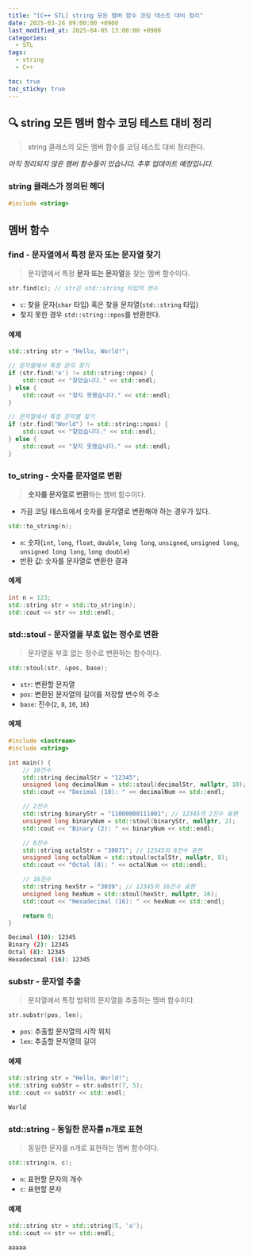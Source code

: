 ```yaml
---
title: "[C++ STL] string 모든 멤버 함수 코딩 테스트 대비 정리"
date: 2025-03-26 09:00:00 +0900
last_modified_at: 2025-04-05 13:00:00 +0900
categories:
  - STL
tags:
  - string
  - C++

toc: true
toc_sticky: true
---
```


## 🔍 string 모든 멤버 함수 코딩 테스트 대비 정리

> string 클래스의 모든 멤버 함수를 코딩 테스트 대비 정리한다.

*아직 정리되지 않은 멤버 함수들이 있습니다. 추후 업데이트 예정입니다.*

### string 클래스가 정의된 헤더

```cpp
#include <string>
```

## 멤버 함수

### find - 문자열에서 특정 문자 또는 문자열 찾기

> 문자열에서 특정 **문자 또는 문자열**을 찾는 멤버 함수이다.

```cpp
str.find(c); // str은 std::string 타입의 변수
```

- `c`: 찾을 문자(`char` 타입) 혹은 찾을 문자열(`std::string` 타입)
- 찾지 못한 경우 `std::string::npos`를 반환한다.

#### 예제

```cpp
std::string str = "Hello, World!";

// 문자열에서 특정 문자 찾기
if (str.find('o') != std::string::npos) {
    std::cout << "찾았습니다." << std::endl;
} else {
    std::cout << "찾지 못했습니다." << std::endl;
}

// 문자열에서 특정 문자열 찾기
if (str.find("World") != std::string::npos) {
    std::cout << "찾았습니다." << std::endl;
} else {
    std::cout << "찾지 못했습니다." << std::endl;
}
```

### to_string - 숫자를 문자열로 변환

> **숫자를 문자열로 변환**하는 멤버 함수이다.

- 가끔 코딩 테스트에서 숫자를 문자열로 변환해야 하는 경우가 있다.

```cpp
std::to_string(n);
```

- `n`: 숫자(`int`, `long`, `float`, `double`, `long long`, `unsigned`, `unsigned long`, `unsigned long long`, `long double`)
- 반환 값: 숫자를 문자열로 변환한 결과

#### 예제

```cpp
int n = 123;
std::string str = std::to_string(n);
std::cout << str << std::endl;
```

### std::stoul - 문자열을 부호 없는 정수로 변환

> 문자열을 부호 없는 정수로 변환하는 함수이다.

```cpp
std::stoul(str, &pos, base);
```

- `str`: 변환할 문자열
- `pos`: 변환된 문자열의 길이를 저장할 변수의 주소
- `base`: 진수(`2`, `8`, `10`, `16`)

#### 예제

```cpp
#include <iostream>
#include <string>

int main() {
    // 10진수
    std::string decimalStr = "12345";
    unsigned long decimalNum = std::stoul(decimalStr, nullptr, 10);
    std::cout << "Decimal (10): " << decimalNum << std::endl;

    // 2진수
    std::string binaryStr = "11000000111001"; // 12345의 2진수 표현
    unsigned long binaryNum = std::stoul(binaryStr, nullptr, 2);
    std::cout << "Binary (2): " << binaryNum << std::endl;

    // 8진수
    std::string octalStr = "30071"; // 12345의 8진수 표현
    unsigned long octalNum = std::stoul(octalStr, nullptr, 8);
    std::cout << "Octal (8): " << octalNum << std::endl;

    // 16진수
    std::string hexStr = "3039"; // 12345의 16진수 표현
    unsigned long hexNum = std::stoul(hexStr, nullptr, 16);
    std::cout << "Hexadecimal (16): " << hexNum << std::endl;

    return 0;
}
```

```bash
Decimal (10): 12345
Binary (2): 12345
Octal (8): 12345
Hexadecimal (16): 12345
```

### substr - 문자열 추출

> 문자열에서 특정 범위의 문자열을 추출하는 멤버 함수이다.

```cpp
str.substr(pos, len);
```

- `pos`: 추출할 문자열의 시작 위치
- `len`: 추출할 문자열의 길이

#### 예제

```cpp
std::string str = "Hello, World!";
std::string subStr = str.substr(7, 5);
std::cout << subStr << std::endl;
```

```bash
World
```

### std::string - 동일한 문자를 n개로 표현

> 동일한 문자를 n개로 표현하는 멤버 함수이다.

```cpp
std::string(n, c);
```

- `n`: 표현할 문자의 개수
- `c`: 표현할 문자

#### 예제

```cpp
std::string str = std::string(5, 'a');
std::cout << str << std::endl;
```

```bash
aaaaa
```
